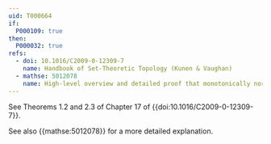 ```yaml
---
uid: T000664
if:
  P000109: true
then:
  P000032: true
refs:
  - doi: 10.1016/C2009-0-12309-7
    name: Handbook of Set-Theoretic Topology (Kunen & Vaughan)
  - mathse: 5012078
    name: High-level overview and detailed proof that monotonically normal spaces are countably paracompact
---
```


See Theorems 1.2 and 2.3 of Chapter 17 of {{doi:10.1016/C2009-0-12309-7}}.

See also {{mathse:5012078}} for a more detailed explanation.
